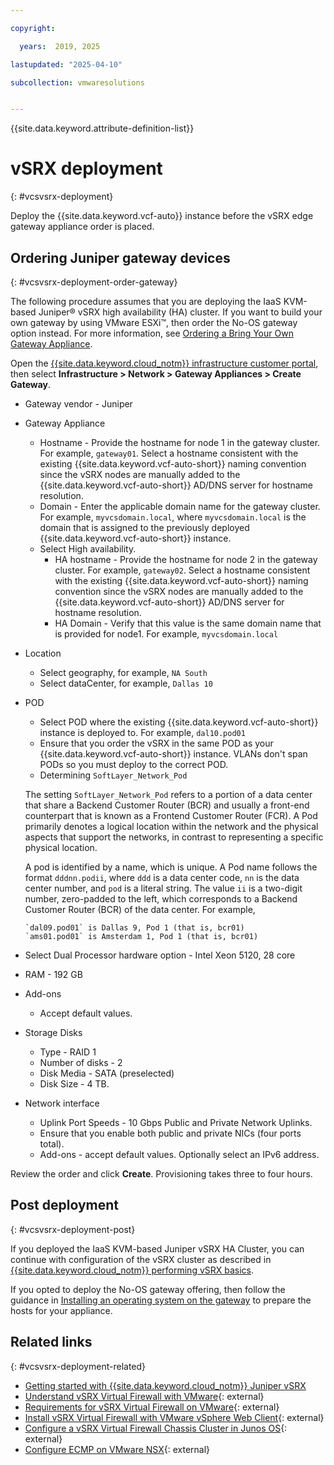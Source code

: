 ```yaml
---

copyright:

  years:  2019, 2025

lastupdated: "2025-04-10"

subcollection: vmwaresolutions


---
```


{{site.data.keyword.attribute-definition-list}}

# vSRX deployment
{: #vcsvsrx-deployment}

Deploy the {{site.data.keyword.vcf-auto}} instance before the vSRX edge gateway appliance order is placed.

## Ordering Juniper gateway devices
{: #vcsvsrx-deployment-order-gateway}

The following procedure assumes that you are deploying the IaaS KVM-based Juniper® vSRX high availability (HA) cluster. If you want to build your own gateway by using VMware ESXi™, then order the No-OS gateway option instead. For more information, see [Ordering a Bring Your Own Gateway Appliance](/docs/gateway-appliance?topic=gateway-appliance-order-byoa).

Open the [{{site.data.keyword.cloud_notm}} infrastructure customer portal](https://control.softlayer.com), then select **Infrastructure > Network > Gateway Appliances > Create Gateway**.
* Gateway vendor - Juniper
* Gateway Appliance
   * Hostname - Provide the hostname for node 1 in the gateway cluster. For example, `gateway01`. Select a hostname consistent with the existing {{site.data.keyword.vcf-auto-short}} naming convention since the vSRX nodes are manually added to the {{site.data.keyword.vcf-auto-short}} AD/DNS server for hostname resolution.
   * Domain - Enter the applicable domain name for the gateway cluster. For example, `myvcsdomain.local`, where `myvcsdomain.local` is the domain that is assigned to the previously deployed {{site.data.keyword.vcf-auto-short}} instance.
   * Select High availability.
      * HA hostname - Provide the hostname for node 2 in the gateway cluster. For example, `gateway02`. Select a hostname consistent with the existing {{site.data.keyword.vcf-auto-short}} naming convention since the vSRX nodes are manually added to the {{site.data.keyword.vcf-auto-short}} AD/DNS server for hostname resolution.
      * HA Domain - Verify that this value is the same domain name that is provided for node1. For example, `myvcsdomain.local`
* Location
   * Select geography, for example, `NA South`
   * Select dataCenter, for example, `Dallas 10`
* POD
   * Select POD where the existing {{site.data.keyword.vcf-auto-short}} instance is deployed to. For example, `dal10.pod01`
   * Ensure that you order the vSRX in the same POD as your {{site.data.keyword.vcf-auto-short}} instance. VLANs don't span PODs so you must deploy to the correct POD.
   * Determining `SoftLayer_Network_Pod`

   The setting `SoftLayer_Network_Pod` refers to a portion of a data center that share a Backend Customer Router (BCR) and usually a front-end counterpart that is known as a Frontend Customer Router (FCR). A Pod primarily denotes a logical location within the network and the physical aspects that support the networks, in contrast to representing a specific physical location.

   A pod is identified by a name, which is unique. A Pod name follows the format `dddnn.podii`, where `ddd` is a data center code, `nn` is the data center number, and `pod` is a literal string. The value `ii` is a two-digit number, zero-padded to the left, which corresponds to a Backend Customer Router (BCR) of the data center. For example,

      `dal09.pod01` is Dallas 9, Pod 1 (that is, bcr01)
      `ams01.pod01` is Amsterdam 1, Pod 1 (that is, bcr01)

* Select Dual Processor hardware option - Intel Xeon 5120, 28 core
* RAM - 192 GB
* Add-ons
   * Accept default values.
* Storage Disks
   * Type - RAID 1
   * Number of disks - 2
   * Disk Media - SATA (preselected)
   * Disk Size - 4 TB.
* Network interface
   * Uplink Port Speeds - 10 Gbps Public and Private Network Uplinks.
   * Ensure that you enable both public and private NICs (four ports total).
   * Add-ons - accept default values. Optionally select an IPv6 address.

Review the order and click **Create**. Provisioning takes three to four hours.

## Post deployment
{: #vcsvsrx-deployment-post}

If you deployed the IaaS KVM-based Juniper vSRX HA Cluster, you can continue with configuration of the vSRX cluster as described in [{{site.data.keyword.cloud_notm}} performing vSRX basics](/docs/vsrx?topic=vsrx-performing-ibm-cloud-juniper-vsrx-basics).

If you opted to deploy the No-OS gateway offering, then follow the guidance in [Installing an operating system on the gateway](/docs/gateway-appliance?topic=gateway-appliance-order-byoa#install-os) to prepare the hosts for your appliance.

## Related links
{: #vcsvsrx-deployment-related}

* [Getting started with {{site.data.keyword.cloud_notm}} Juniper vSRX](/docs/vsrx?topic=vsrx-getting-started-vsrx)
* [Understand vSRX Virtual Firewall with VMware](https://www.juniper.net/documentation/us/en/software/vsrx/vsrx-consolidated-deployment-guide/vsrx-vmware/topics/concept/security-vsrx-vmware-overview.html){: external}
* [Requirements for vSRX Virtual Firewall on VMware](https://www.juniper.net/documentation/us/en/software/vsrx/vsrx-consolidated-deployment-guide/vsrx-vmware/topics/concept/security-vsrx-vmware-system-requirement.html){: external}
* [Install vSRX Virtual Firewall with VMware vSphere Web Client](https://www.juniper.net/documentation/us/en/software/vsrx/vsrx-consolidated-deployment-guide/vsrx-vmware/topics/task/security-vsrx-vsphere-client-installing.html){: external}
* [Configure a vSRX Virtual Firewall Chassis Cluster in Junos OS](https://www.juniper.net/documentation/us/en/software/vsrx/vsrx-consolidated-deployment-guide/vsrx-hyper-v/topics/task/security-vsrx-chassis-cluster-configuring.html){: external}
* [Configure ECMP on VMware NSX](https://letsv4real.com/2016/09/23/configure-ecmp-on-vmware-nsx/){: external}
